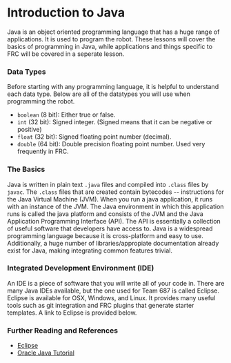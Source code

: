 # Introduction to Java
Java is an object oriented programming language that has a huge range of applications. It is used to program the robot. These lessons will cover the basics of programming in Java, while applications and things specific to FRC will be covered in a seperate lesson. 
### Data Types
Before starting with any programming language, it is helpful to understand each data type. Below are all of the datatypes you will use when programming the robot.
- `boolean` (8 bit): Either true or false.
- `int`	    (32 bit): Signed integer. (Signed means that it can be negative or positive)
- `float`   (32 bit): Signed floating point number (decimal).
- `double`  (64 bit): Double precision floating point number. Used very frequently in FRC. 
### The Basics
Java is written in plain text `.java` files and compiled into `.class` files by `javac`. The `.class` files that are created contain bytecodes -- instructions for the Java Virtual Machine (JVM). When you run a java application, it runs with an instance of the JVM. The Java environment in which this application runs is called the java platform and consists of the JVM and the Java Application Programming Interface (API). The API is essentially a collection of useful software that developers have access to. 
Java is a widespread programming language because it is cross-platform and easy to use. Additionally, a huge number of libraries/appropiate documentation already exist for Java, making integrating common features trivial.  
### Integrated Development Environment (IDE)
An IDE is a piece of software that you will write all of your code in. There are many Java IDEs available, but the one used for Team 687 is called Eclipse. Eclipse is available for OSX, Windows, and Linux. It provides many useful tools such as git integration and FRC plugins that generate starter templates. A link to Eclipse is provided below. 
### Further Reading and References
* [Eclipse](https://eclipse.org/downloads/)
* [Oracle Java Tutorial](https://docs.oracle.com/javase/tutorial/) 
  
